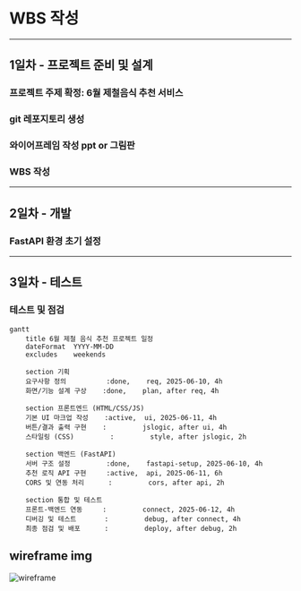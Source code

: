 # WBS 작성
---

## 1일차 - 프로젝트 준비 및 설계
### 프로젝트 주제 확정: 6월 제철음식 추천 서비스
### git 레포지토리 생성
### 와이어프레임 작성 ppt or 그림판
### WBS 작성

---

## 2일차 - 개발
###  FastAPI 환경 초기 설정

---

## 3일차 - 테스트
### 테스트 및 점검

```mermaid
gantt
    title 6월 제철 음식 추천 프로젝트 일정
    dateFormat  YYYY-MM-DD
    excludes    weekends

    section 기획
    요구사항 정의          :done,    req, 2025-06-10, 4h
    화면/기능 설계 구상    :done,    plan, after req, 4h

    section 프론트엔드 (HTML/CSS/JS)
    기본 UI 마크업 작성    :active,  ui, 2025-06-11, 4h
    버튼/결과 출력 구현    :         jslogic, after ui, 4h
    스타일링 (CSS)         :         style, after jslogic, 2h

    section 백엔드 (FastAPI)
    서버 구조 설정         :done,    fastapi-setup, 2025-06-10, 4h
    추천 로직 API 구현     :active,  api, 2025-06-11, 6h
    CORS 및 연동 처리      :         cors, after api, 2h

    section 통합 및 테스트
    프론트-백엔드 연동     :         connect, 2025-06-12, 4h
    디버깅 및 테스트       :         debug, after connect, 4h
    최종 점검 및 배포      :         deploy, after debug, 2h
```

## wireframe img
![wireframe](https://github.com/user-attachments/assets/24b84689-d0be-4549-9030-1a28982af4c0)